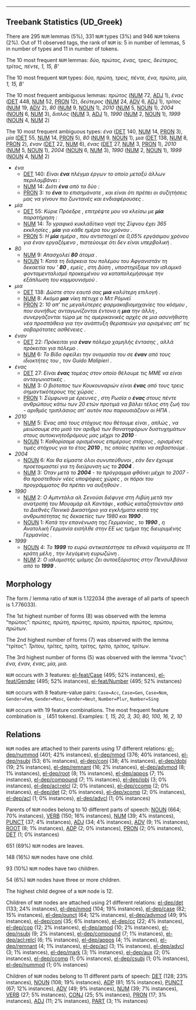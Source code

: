 

--------------------------------------------------------------------------------

## Treebank Statistics (UD_Greek)

There are 295 `NUM` lemmas (5%), 331 `NUM` types (3%) and 946 `NUM` tokens (2%).
Out of 11 observed tags, the rank of `NUM` is: 5 in number of lemmas, 5 in number of types and 11 in number of tokens.

The 10 most frequent `NUM` lemmas: <em>δύο, πρώτος, ένας, τρεις, δεύτερος, τρίτος, πέντε, 1, 15, Β'</em>

The 10 most frequent `NUM` types:  <em>δύο, πρώτη, τρεις, πέντε, ένα, πρώτο, μία, 1, 15, Β'</em>

The 10 most frequent ambiguous lemmas: <em>πρώτος</em> ([NUM]() 72, [ADJ]() 1), <em>ένας</em> ([DET]() 448, [NUM]() 52, [PRON]() 12), <em>δεύτερος</em> ([NUM]() 24, [ADV]() 6, [ADJ]() 1), <em>τρίτος</em> ([NUM]() 19, [ADV]() 2), <em>80</em> ([NUM]() 9, [NOUN]() 1), <em>2010</em> ([NUM]() 5, [NOUN]() 1), <em>2004</em> ([NOUN]() 6, [NUM]() 3), <em>διπλός</em> ([NUM]() 3, [ADJ]() 1), <em>1990</em> ([NUM]() 2, [NOUN]() 1), <em>1999</em> ([NOUN]() 4, [NUM]() 2)

The 10 most frequent ambiguous types:  <em>ένα</em> ([DET]() 140, [NUM]() 14, [PRON]() 3), <em>μία</em> ([DET]() 55, [NUM]() 14, [PRON]() 5), <em>80</em> ([NUM]() 9, [NOUN]() 1), <em>μια</em> ([DET]() 138, [NUM]() 8, [PRON]() 2), <em>έναν</em> ([DET]() 22, [NUM]() 6), <em>ένας</em> ([DET]() 27, [NUM]() 3, [PRON]() 1), <em>2010</em> ([NUM]() 5, [NOUN]() 1), <em>2004</em> ([NOUN]() 6, [NUM]() 3), <em>1990</em> ([NUM]() 2, [NOUN]() 1), <em>1999</em> ([NOUN]() 4, [NUM]() 2)


* <em>ένα</em>
  * [DET]() 140: <em>Είναι <b>ένα</b> πλέγμα έργων το οποίο μεταξύ άλλων περιλαμβάνει :</em>
  * [NUM]() 14: <em>Διότι <b>ένα</b> από τα δύο :</em>
  * [PRON]() 3: <em>το <b>ένα</b> το επισημάνατε , και είναι ότι πρέπει οι συζητήσεις μας να γίνουν πιο ζωντανές και ενδιαφέρουσες .</em>
* <em>μία</em>
  * [DET]() 55: <em>Κύριε Πρόεδρε , επιτρέψτε μου να κλείσω με <b>μία</b> παρατήρηση :</em>
  * [NUM]() 14: <em>Το γραφικό κυκλαδίτικο νησί της Σίφνου έχει 365 εκκλησίες , <b>μία</b> για κάθε ημέρα του χρόνου .</em>
  * [PRON]() 5: <em>Η <b>μία</b> ημέρα , που αντιστοιχεί σε 0,05% εργάσιμου χρόνου για έναν εργαζόμενο , πιστεύουμε ότι δεν είναι υπερβολική .</em>
* <em>80</em>
  * [NUM]() 9: <em>Απασχολεί <b>80</b> άτομα .</em>
  * [NOUN]() 1: <em>Κατά τη διάρκεια του πολέμου του Αφγανιστάν τη δεκαετία του ' <b>80</b> , εμείς , στη Δύση , υποστηρίξαμε τον ισλαμικό φονταμενταλισμό προκειμένου να καταπολεμήσουμε την εξάπλωση του κομμουνισμού .</em>
* <em>μια</em>
  * [DET]() 138: <em>Δώστε στον εαυτό σας <b>μια</b> καλύτερη επιλογή .</em>
  * [NUM]() 8: <em>Ακόμα <b>μια</b> νίκη πέτυχε ο Μιτ Ρόμνεϊ</em>
  * [PRON]() 2: <em>10 απ’ τις μεγαλύτερες φαρμακοβιομηχανίες του κόσμου , που συνήθως ανταγωνίζονται έντονα η <b>μια</b> την άλλη , συνεργάζονται τώρα με τις αμερικανικές αρχές σε μια ασυνήθιστη νέα προσπάθεια για την ανάπτυξη θεραπειών για ορισμένες απ’ τις σοβαρότατες ασθένειες .</em>
* <em>έναν</em>
  * [DET]() 22: <em>Πρόκειται για <b>έναν</b> πόλεμο χαμηλής έντασης , αλλά πρόκειται για πόλεμο .</em>
  * [NUM]() 6: <em>Το Βίδο οφείλει την ονομασία του σε <b>έναν</b> από τους ιδιοκτήτες του , τον Guido Malipieri .</em>
* <em>ένας</em>
  * [DET]() 27: <em>Είναι <b>ένας</b> τομέας στον οποίο θέλουμε τις ΜΜΕ να είναι ανταγωνιστικές .</em>
  * [NUM]() 3: <em>Ο βιότοπος των Κουκουναριών είναι <b>ένας</b> από τους τρεις σημαντικότερους της χώρας .</em>
  * [PRON]() 1: <em>Σύμφωνα με έρευνες , στη Ρωσία ο <b>ένας</b> στους πέντε ανθρώπους κάτω των 20 ετών προτιμά να βάλει τέλος στη ζωή του - αριθμός τριπλάσιος απ' αυτόν που παρουσιάζουν οι ΗΠΑ .</em>
* <em>2010</em>
  * [NUM]() 5: <em>Ένας από τους στόχους που θέτουμε είναι , απλώς , να μειώσουμε στο μισό τον αριθμό των θανατηφόρων δυστυχημάτων στους αυτοκινητοδρόμους μας μέχρι το <b>2010</b> ·</em>
  * [NOUN]() 1: <em>Καθορίσαμε ορισμένους επιμέρους στόχους , ορισμένες τιμές στόχους για το έτος <b>2010</b> , τις οποίες πρέπει να σεβαστούμε .</em>
* <em>2004</em>
  * [NOUN]() 6: <em>Και θα είμαστε όλοι συνυπεύθυνοι , εάν δεν έχουμε προετοιμαστεί για τη διεύρυνση ως το <b>2004</b> .</em>
  * [NUM]() 3: <em>Όταν μετά το <b>2004</b> - το πρόγραμμα φθάνει μέχρι το 2007 - θα προστεθούν νέες υποψήφιες χώρες , οι πόροι του προγράμματος θα πρέπει να αυξηθούν .</em>
* <em>1990</em>
  * [NUM]() 2: <em>Ο Αμπντάλα αλ Σενούσι διέφυγε στη Λιβύη μετά την ανατροπή του Μουαμάρ αλ Καντάφι , καθώς καταζητούνταν από το Διεθνές Ποινικό Δικαστήριο για εγκλήματα κατά της ανθρωπότητας τις δεκαετίες των 1980 και <b>1990</b> .</em>
  * [NOUN]() 1: <em>Κατά την επανένωση της Γερμανίας , το <b>1990</b> , η Ανατολική Γερμανία εισήλθε στην ΕΕ ως τμήμα της διευρυμένης Γερμανίας .</em>
* <em>1999</em>
  * [NOUN]() 4: <em>Το <b>1999</b> το ευρώ αντικατέστησε τα εθνικά νομίσματα σε 11 κράτη μέλη , την λεγόμενη ευρωζώνη .</em>
  * [NUM]() 2: <em>Ο ισλαμιστής ιμάμης ζει αυτοεξόριστος στην Πενσυλβάνια από το <b>1999</b> .</em>

## Morphology

The form / lemma ratio of `NUM` is 1.122034 (the average of all parts of speech is 1.776033).

The 1st highest number of forms (8) was observed with the lemma “πρώτος”: <em>πρώτες, πρώτη, πρώτης, πρώτο, πρώτοι, πρώτος, πρώτου, πρώτων</em>.

The 2nd highest number of forms (7) was observed with the lemma “τρίτος”: <em>Τρίτου, τρίτες, τρίτη, τρίτης, τρίτο, τρίτος, τρίτων</em>.

The 3rd highest number of forms (5) was observed with the lemma “ένας”: <em>ένα, έναν, ένας, μία, μια</em>.

`NUM` occurs with 3 features: [el-feat/Case]() (495; 52% instances), [el-feat/Gender]() (495; 52% instances), [el-feat/Number]() (495; 52% instances)

`NUM` occurs with 8 feature-value pairs: `Case=Acc`, `Case=Gen`, `Case=Nom`, `Gender=Fem`, `Gender=Masc`, `Gender=Neut`, `Number=Plur`, `Number=Sing`

`NUM` occurs with 19 feature combinations.
The most frequent feature combination is `_` (451 tokens).
Examples: <em>1, 15, 20, 3, 30, 80, 100, 16, 2, 10</em>


## Relations

`NUM` nodes are attached to their parents using 17 different relations: [el-dep/nummod]() (401; 42% instances), [el-dep/nmod]() (376; 40% instances), [el-dep/nsubj]() (53; 6% instances), [el-dep/conj]() (38; 4% instances), [el-dep/dobj]() (19; 2% instances), [el-dep/remnant]() (16; 2% instances), [el-dep/advmod]() (8; 1% instances), [el-dep/root]() (8; 1% instances), [el-dep/appos]() (7; 1% instances), [el-dep/compound]() (7; 1% instances), [el-dep/iobj]() (3; 0% instances), [el-dep/acl:relcl]() (2; 0% instances), [el-dep/ccomp]() (2; 0% instances), [el-dep/det]() (2; 0% instances), [el-dep/xcomp]() (2; 0% instances), [el-dep/acl]() (1; 0% instances), [el-dep/advcl]() (1; 0% instances)

Parents of `NUM` nodes belong to 10 different parts of speech: [NOUN]() (664; 70% instances), [VERB]() (150; 16% instances), [NUM]() (39; 4% instances), [PUNCT]() (37; 4% instances), [ADJ]() (34; 4% instances), [ADV]() (9; 1% instances), [ROOT]() (8; 1% instances), [ADP]() (2; 0% instances), [PRON]() (2; 0% instances), [DET]() (1; 0% instances)

651 (69%) `NUM` nodes are leaves.

148 (16%) `NUM` nodes have one child.

93 (10%) `NUM` nodes have two children.

54 (6%) `NUM` nodes have three or more children.

The highest child degree of a `NUM` node is 12.

Children of `NUM` nodes are attached using 21 different relations: [el-dep/det]() (133; 24% instances), [el-dep/nmod]() (104; 19% instances), [el-dep/case]() (82; 15% instances), [el-dep/punct]() (64; 12% instances), [el-dep/advmod]() (49; 9% instances), [el-dep/conj]() (35; 6% instances), [el-dep/cc]() (22; 4% instances), [el-dep/cop]() (12; 2% instances), [el-dep/amod]() (10; 2% instances), [el-dep/nsubj]() (9; 2% instances), [el-dep/compound]() (7; 1% instances), [el-dep/acl:relcl]() (6; 1% instances), [el-dep/appos]() (4; 1% instances), [el-dep/remnant]() (4; 1% instances), [el-dep/acl]() (3; 1% instances), [el-dep/advcl]() (3; 1% instances), [el-dep/mark]() (3; 1% instances), [el-dep/aux]() (2; 0% instances), [el-dep/ccomp]() (1; 0% instances), [el-dep/csubj]() (1; 0% instances), [el-dep/nummod]() (1; 0% instances)

Children of `NUM` nodes belong to 11 different parts of speech: [DET]() (128; 23% instances), [NOUN]() (108; 19% instances), [ADP]() (81; 15% instances), [PUNCT]() (67; 12% instances), [ADV]() (49; 9% instances), [NUM]() (39; 7% instances), [VERB]() (27; 5% instances), [CONJ]() (25; 5% instances), [PRON]() (17; 3% instances), [ADJ]() (11; 2% instances), [PART]() (3; 1% instances)

